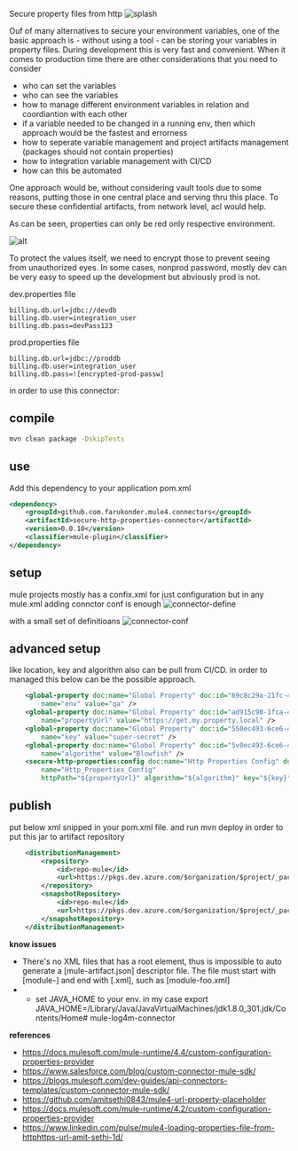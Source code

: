 Secure property files from http
![splash](./content/splash.png)

Ouf of many alternatives to secure your environment variables, one of the basic approach is - without using a tool  - can be storing your variables in property files. During development this is very fast and convenient. When it comes to production time there are other considerations that you need to consider
 - who can set the variables
 - who can see the variables
 - how to manage different environment variables in relation and coordiantion with each other
 - if a variable needed to be changed in a running env, then which approach would be the fastest and errorness
 - how to seperate variable management and project artifacts management (packages should not contain properties)
 - how to integration variable management with CI/CD
 - how can this be automated
 
One approach would be, without considering vault tools due to some reasons, putting those in one central place and serving thru this place. To secure  these confidential artifacts, from network level, acl would help.

As can be seen, properties can  only be red only respective environment. 

![alt](./content/secure-http-prop.png)

To protect the values itself, we need to encrypt those to prevent seeing from unauthorized eyes. In some cases, nonprod password, mostly dev can be very easy to speed up the development but abviously prod is not. 

dev.properties file
```
billing.db.url=jdbc://devdb
billing.db.user=integration_user
billing.db.pass=devPass123
```

prod.properties file
```
billing.db.url=jdbc://proddb
billing.db.user=integration_user
billing.db.pass=![encrypted-prod-passw]
```

in order to use this connector:

## compile

```sh
mvn clean package -DskipTests
```

## use

Add this dependency to your application pom.xml

```xml
<dependency>
	<groupId>github.com.farukonder.mule4.connectors</groupId>
	<artifactId>secure-http-properties-connector</artifactId>
	<version>0.0.10</version>
	<classifier>mule-plugin</classifier>
</dependency>
```

## setup

mule projects mostly has a confix.xml for just configuration  but in any mule.xml adding connctor conf is enough
![connector-define](./content/connector-initiate.png)

with a small set of definitioans
![connector-conf](./content/connector-conf.png)

## advanced setup

like location, key and algorithm also can be pull from CI/CD. in order to managed this below  can be the possible approach.


```xml
	<global-property doc:name="Global Property" doc:id="69c8c29a-21fc-409e-a104-635334980abb" 
		name="env" value="qa" />
	<global-property doc:name="Global Property" doc:id="ad915c98-1fca-4d46-86dc-06c19da8b3d9" 
		name="propertyUrl" value="https://get.my.property.local" />
	<global-property doc:name="Global Property" doc:id="550ec493-6ce6-4141-a012-cb80b81b81s4" 
		name="key" value="super-secret" />
	<global-property doc:name="Global Property" doc:id="5v0ec493-6ce6-4141-a012-zb8fb81b8143" 
		name="algorithm" value="Blowfish" />
	<secure-http-properties:config doc:name="Http Properties Config" doc:id="0720a68d-e738-461e-a1a0-fd4c4ada9c32"
		name="Http_Properties_Config" 
		httpPath="${propertyUrl}" algorithm="${algorithm}" key="${key}">
```

## publish

put below xml snipped in your pom.xml file. and run mvn deploy in order to put this jar to artifact repository

```xml
	<distributionManagement>
		<repository>
			<id>repo-mule</id>
			<url>https://pkgs.dev.azure.com/$organization/$project/_packaging/cci-repo-mule/maven/v1</url>
		</repository>
		<snapshotRepository>
			<id>repo-mule</id>
			<url>https://pkgs.dev.azure.com/$organization/$project/_packaging/cci-repo-mule/maven/v1</url>
		</snapshotRepository>
	</distributionManagement>
```

**know issues**
 - There's no XML files that has a <module> root element, thus is impossible to auto generate a [mule-artifact.json] descriptor file. The file must start with [module-] and end with [.xml], such as [module-foo.xml] 
 - - set JAVA_HOME to your env. in my case export JAVA_HOME=/Library/Java/JavaVirtualMachines/jdk1.8.0_301.jdk/Contents/Home# mule-log4m-connector

**references**
 - https://docs.mulesoft.com/mule-runtime/4.4/custom-configuration-properties-provider
 - https://www.salesforce.com/blog/custom-connector-mule-sdk/
 - https://blogs.mulesoft.com/dev-guides/api-connectors-templates/custom-connector-mule-sdk/
 - https://github.com/amitsethi0843/mule4-url-property-placeholder
 - https://docs.mulesoft.com/mule-runtime/4.2/custom-configuration-properties-provider
 - https://www.linkedin.com/pulse/mule4-loading-properties-file-from-httphttps-url-amit-sethi-1d/